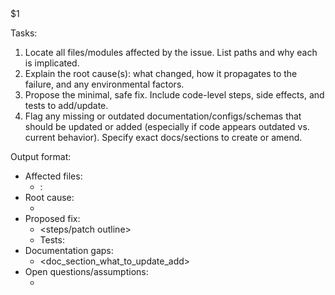 <problem>
$1
</problem>

Tasks:
1) Locate all files/modules affected by the issue. List paths and why each is implicated.
2) Explain the root cause(s): what changed, how it propagates to the failure, and any environmental factors.
3) Propose the minimal, safe fix. Include code-level steps, side effects, and tests to add/update.
4) Flag any missing or outdated documentation/configs/schemas that should be updated or added (especially if code appears outdated vs. current behavior). Specify exact docs/sections to create or amend.

Output format:
- Affected files:
  - <path>: <reason>
- Root cause:
  - <concise explanation>
- Proposed fix:
  - <steps/patch outline>
  - Tests:
- Documentation gaps:
  - <doc_section_what_to_update_add>
- Open questions/assumptions:
  - <items>
